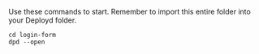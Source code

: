 Use these commands to start. Remember to import this entire folder into your Deployd folder.

```
cd login-form
dpd --open
```
